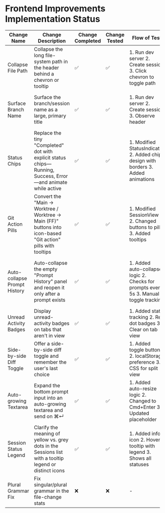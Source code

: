 # Frontend Improvements Implementation Status

| Change Name | Change Description | Change Completed | Change Tested | Flow of Test | Results of Test | Notes from Testing |
|-------------|-------------------|------------------|---------------|--------------|-----------------|-------------------|
| Collapse File Path | Collapse the long file-system path in the header behind a chevron or tooltip | ✅ | ✅ | 1. Run dev server 2. Create session 3. Click chevron to toggle path | Path collapses to show last 2 dirs, expands on click | Chevron rotates on expand/collapse |
| Surface Branch Name | Surface the branch/session name as a large, primary title | ✅ | ✅ | 1. Run dev server 2. Create session 3. Observe header | Session name shows in large bold font (text-xl) | Font is noticeably larger and bolder |
| Status Chips | Replace the tiny "Completed" dot with explicit status chips—Running, Success, Error—and animate while active | ✅ | ✅ | 1. Modified StatusIndicator 2. Added chip design with borders 3. Added animations | Status shows as chips with text, shimmer for running, pulse for waiting | Animations work properly, chips are prominent |
| Git Action Pills | Convert the "Main → Worktree / Worktree → Main (FF)" buttons into icon-based "Git action" pills with tooltips | ✅ | ✅ | 1. Modified SessionView 2. Changed buttons to pills 3. Added tooltips | Pull/Push pills with icons and hover tooltips | Clean design with informative tooltips |
| Auto-collapse Prompt History | Auto-collapse the empty "Prompt History" panel and reopen it only after a prompt exists | ✅ | ✅ | 1. Added auto-collapse logic 2. Checks for prompts every 5s 3. Manual toggle tracking | Panel auto-expands when prompts detected, respects manual toggle | Clean UX with automatic behavior |
| Unread Activity Badges | Display unread-activity badges on tabs that aren't in view | ✅ | ✅ | 1. Added state tracking 2. Red dot badges 3. Clear on tab view | Red dots appear on tabs with new content | Badges clear when tab is viewed |
| Side-by-side Diff Toggle | Offer a side-by-side diff toggle and remember the user's last choice | ✅ | ✅ | 1. Added toggle buttons 2. localStorage preference 3. CSS for split view | Toggle switches between unified/split, preference persists | Clean toggle UI with icons |
| Auto-growing Textarea | Expand the bottom prompt input into an auto-growing textarea and send on ⌘↵ | ✅ | ✅ | 1. Added auto-resize logic 2. Changed to Cmd+Enter 3. Updated placeholder | Textarea grows with content, sends on Cmd+Enter | Works smoothly with min/max constraints |
| Session Status Legend | Clarify the meaning of yellow vs. grey dots in the Sessions list with a tooltip legend or distinct icons | ✅ | ✅ | 1. Added info icon 2. Hover tooltip with legend 3. Shows all statuses | Info icon shows tooltip with color meanings | Clear descriptions for each status |
| Plural Grammar Fix | Fix singular/plural grammar in the file-change stats | ❌ | ❌ | - | - | - |
